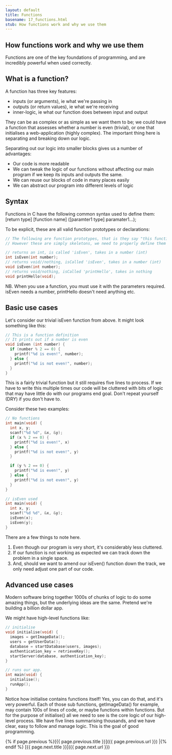 ```yaml
---
layout: default
title: Functions
basename: 17_functions.html
stub: How functions work and why we use them
---
```

## How functions work and why we use them

Functions are one of the key foundations of programming, and are incredibly powerful
when used correctly.

## What is a function?
A function has three key features:
* inputs (or arguments), ie what we're passing in
* outputs (or return values), ie what we're receiving
* inner-logic, ie what our function does between input and output

They can be as complex or as simple as we want them to be; we could have a function that
assesses whether a number is even (trivial), or one that initialises a web-application (highly complex). The important thing here is separating and breaking down our logic.

Separating out our logic into smaller blocks gives us a number of advantages:
* Our code is more readable
* We can tweak the logic of our functions without affecting our main program if we keep its inputs and outputs the same.
* We can reuse our blocks of code in many places easily
* We can abstract our program into different levels of logic

## Syntax
Functions in C have the following common syntax used to define them:
[return type] [function name] ([paramter1 type] paramater1...);

To be explicit, these are all valid function prototypes or declarations:
```c
// The following are function prototypes, that is they say "this function exists"
// However these are simply skeletons, we need to properly define them to make them valid.

// returns an int, is called 'isEven', takes in a number (int)
int isEven(int number);
// returns void//nothing, isCalled 'isEven', takes in a number (int)
void isEven(int number);
// returns void/nothing, isCalled 'printHello', takes in nothing
void printHello(void);
```
NB. When you use a function, you must use it with the parameters required. isEven needs
a number, printHello doesn't need anything etc.

## Basic use cases
Let's consider our trivial isEven function from above. It might look something like this:
```c
// This is a function definition
// It prints out if a number is even
void isEven (int number) {
  if (number % 2 == 0) {
    printf("%d is even!", number);
  } else {
    printf("%d is not even!", number);
  }
}
```
This is a fairly trivial function but it still requires five lines to process. If we
have to write this multiple times our code will be cluttered with bits of logic that
may have little do with our programs end goal. Don't repeat yourself (DRY) if you don't
have to.

Consider these two examples:
```c
// No functions
int main(void) {
  int x, y;
  scanf("%d %d", &x, &y);
  if (x % 2 == 0) {
    printf("%d is even!", x)
  } else {
    printf("%d is not even!", y)
  }

  if (y % 2 == 0) {
    printf("%d is even!", y)
  } else {
    printf("%d is not even!", y)
  }
}

// isEven used
int main(void) {
  int x, y;
  scanf("%d %d", &x, &y);
  isEven(x);
  isEven(y);
}
```
There are a few things to note here.
1. Even though our program is very short, it's considerably less cluttered.
2. If our function is not working as expected we can track down the problem in a single space.
3. And, should we want to amend our isEven() function down the track, we only need adjust one part of our code.

## Advanced use cases
Modern software bring together 1000s of chunks of logic to do some amazing things, but the underlying ideas are the same. Pretend we're building a billion dollar app.

We might have high-level functions like:
```c
// initialise
void initialise(void) {
  images = getImageData();
  users = getUserData();
  database = startDatabase(users, images);
  authentication_key = retrieveKey();
  startServer(database, authentication_key);
}

// runs our app.
int main(void) {
  initialise();
  runApp();
}
```
Notice how initialise contains functions itself! Yes, you can do that, and it's very powerful.
Each of those sub functions, getImageData() for example, may contain 100s of lines of code, or
maybe functions within functions. But for the purpose of initialise() all we need to see is the
core logic of our high-level process. We have five lines summarising thousands, and we have clear, easy to follow and manage logic. This is the goal of good programming.


{% if page.previous %}[{{ page.previous.title }}]({{ page.previous.url }})
\|{% endif %} [{{ page.next.title }}]({{ page.next.url }})
